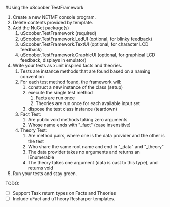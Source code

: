#Using the uScoober TestFramework

1. Create a new NETMF console program.
1. Delete contents provided by template.
1. Add the NuGet package(s)
    1. uScoober.TestFramework (required)
    1. uScoober.TestFramework.LedUI (optional, for blinky feedback)
    1. uScoober.TestFramework.TextUI (optional, for character LCD feedback)
    1. uScoober.TestFramework.GraphicUI (optional, for graphical LCD feedback, displays in emulator)
1. Write your tests as xunit inspired facts and theories.
	1. Tests are instance methods that are found based on a naming convention
	1. For each test method found, the framework will:
		1. construct a new instance of the class (setup)
		1. execute the single test method
            1. Facts are run once
            1. Theories are run once for each available input set
		1. dispose the test class instance (teardown)  
	1. Fact Test:
		1. Are public void methods taking zero arguments
		1. Whose name ends with "_fact" (case insensitive)
	1. Theory Test:
		1. Are method pairs, where one is the data provider and the other is the test
		1. Who share the same root name and end in "_data" and "_theory"
        1. The data provider takes no arguments and returns an IEnumerable
        1. The theory takes one argument (data is cast to this type), and returns void
1. Run your tests and stay green.

TODO:
- [ ] Support Task return types on Facts and Theories
- [ ] Include uFact and uTheory Resharper templates.